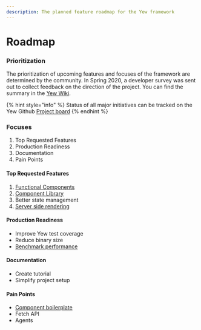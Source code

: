 ```yaml
---
description: The planned feature roadmap for the Yew framework
---
```


# Roadmap

### Prioritization

The prioritization of upcoming features and focuses of the framework are determined by the community. In Spring 2020, a 
developer survey was sent out to collect feedback on the direction of the project. You can find the summary in the 
[Yew Wiki](https://github.com/yewstack/yew/wiki/Dev-Survey-%5BSpring-2020%5D).

{% hint style="info" %}
Status of all major initiatives can be tracked on the Yew Github [Project board](https://github.com/yewstack/yew/projects)
{% endhint %}

### Focuses

1. Top Requested Features
2. Production Readiness
3. Documentation
4. Pain Points

#### Top Requested Features

1. [Functional Components](https://github.com/yewstack/yew/projects/3)
2. [Component Library](https://github.com/yewstack/yew/projects/4)
3. Better state management
4. [Server side rendering](https://github.com/yewstack/yew/projects/5)

#### Production Readiness

* Improve Yew test coverage
* Reduce binary size
* [Benchmark performance](https://github.com/yewstack/yew/issues/5)

#### Documentation

* Create tutorial
* Simplify project setup

#### Pain Points

* [Component boilerplate](https://github.com/yewstack/yew/issues/830)
* Fetch API
* Agents

